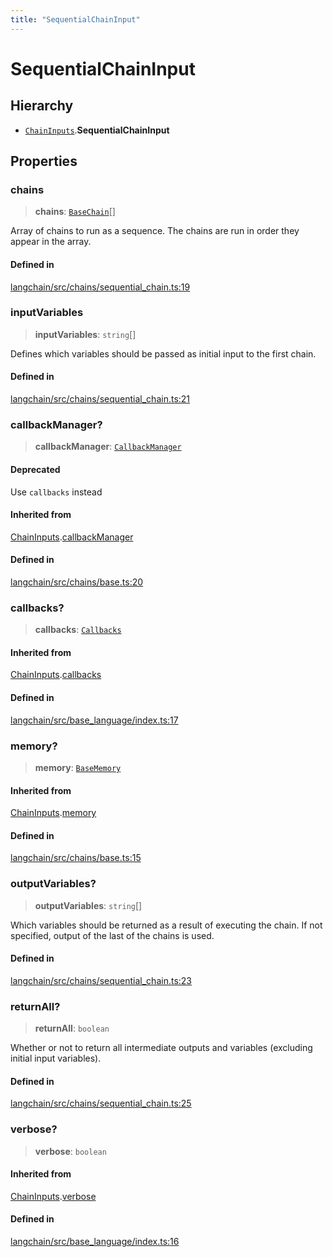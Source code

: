 ```yaml
---
title: "SequentialChainInput"
---
```


# SequentialChainInput

## Hierarchy

- [`ChainInputs`](ChainInputs.md).**SequentialChainInput**

## Properties

### chains

> **chains**: [`BaseChain`](../classes/BaseChain.md)[]

Array of chains to run as a sequence. The chains are run in order they appear in the array.

#### Defined in

[langchain/src/chains/sequential_chain.ts:19](https://github.com/hwchase17/langchainjs/blob/ddf2996/langchain/src/chains/sequential_chain.ts#L19)

### inputVariables

> **inputVariables**: `string`[]

Defines which variables should be passed as initial input to the first chain.

#### Defined in

[langchain/src/chains/sequential_chain.ts:21](https://github.com/hwchase17/langchainjs/blob/ddf2996/langchain/src/chains/sequential_chain.ts#L21)

### callbackManager?

> **callbackManager**: [`CallbackManager`](../../callbacks/classes/CallbackManager.md)

#### Deprecated

Use `callbacks` instead

#### Inherited from

[ChainInputs](ChainInputs.md).[callbackManager](ChainInputs.md#callbackmanager)

#### Defined in

[langchain/src/chains/base.ts:20](https://github.com/hwchase17/langchainjs/blob/ddf2996/langchain/src/chains/base.ts#L20)

### callbacks?

> **callbacks**: [`Callbacks`](../../callbacks/types/Callbacks.md)

#### Inherited from

[ChainInputs](ChainInputs.md).[callbacks](ChainInputs.md#callbacks)

#### Defined in

[langchain/src/base_language/index.ts:17](https://github.com/hwchase17/langchainjs/blob/ddf2996/langchain/src/base_language/index.ts#L17)

### memory?

> **memory**: [`BaseMemory`](../../memory/classes/BaseMemory.md)

#### Inherited from

[ChainInputs](ChainInputs.md).[memory](ChainInputs.md#memory)

#### Defined in

[langchain/src/chains/base.ts:15](https://github.com/hwchase17/langchainjs/blob/ddf2996/langchain/src/chains/base.ts#L15)

### outputVariables?

> **outputVariables**: `string`[]

Which variables should be returned as a result of executing the chain. If not specified, output of the last of the chains is used.

#### Defined in

[langchain/src/chains/sequential_chain.ts:23](https://github.com/hwchase17/langchainjs/blob/ddf2996/langchain/src/chains/sequential_chain.ts#L23)

### returnAll?

> **returnAll**: `boolean`

Whether or not to return all intermediate outputs and variables (excluding initial input variables).

#### Defined in

[langchain/src/chains/sequential_chain.ts:25](https://github.com/hwchase17/langchainjs/blob/ddf2996/langchain/src/chains/sequential_chain.ts#L25)

### verbose?

> **verbose**: `boolean`

#### Inherited from

[ChainInputs](ChainInputs.md).[verbose](ChainInputs.md#verbose)

#### Defined in

[langchain/src/base_language/index.ts:16](https://github.com/hwchase17/langchainjs/blob/ddf2996/langchain/src/base_language/index.ts#L16)
